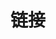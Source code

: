 ---
title: 链接
links:
  - title: GitHub
    description: GitHub is the world's largest software development platform.
    website: https://github.com
    image: https://github.githubassets.com/images/modules/logos_page/GitHub-Mark.png
  - title: AI导航
    description: 各种工具,博客
    website: https://nav.programnotes.cn
    image: https://nav.programnotes.cn/faviconV2?client=SOCIAL&type=FAVICON&fallback_opts=TYPE,SIZE,URL&size=48&url=https://nav.programnotes.cn
  - title: 技术周刊
    description: 技术周刊为您提供最新的科技与工具分享，关注网站获取有趣的技术动态
    website: https://weekly.programnotes.cn
    image: https://nav.programnotes.cn/faviconV2?client=SOCIAL&type=FAVICON&fallback_opts=TYPE,SIZE,URL&size=48&url=https://weekly.programnotes.cn
  - title: 博客
    description: 交流编程经验与AI工具使用心得,践行学、享、记之道
    website: https://programnotes.cn
    image: https://programnotes.cn/Image/logo.png
  - title: MCP
    description: MCP中文文档,模型上下文协议
    website: https://mcp.programnotes.cn
    image: https://mcp.programnotes.cn/logo.png
  - title: Deep Research
    description: 使用Google Gemini搭建的Deep Research
    website: https://research.u14.app/
    image: https://mcp.programnotes.cn/logo.png
  - title: 在线使用Google Gemini,免费大模型
    description: Google Gemini,大模型,GPT,LLM
    website: https://gemini.programnotes.cn/
    image: https://gemini.programnotes.cn/logo.svg
menu:
    main: 
        weight: 4
        params:
            icon: link

comments: false
---